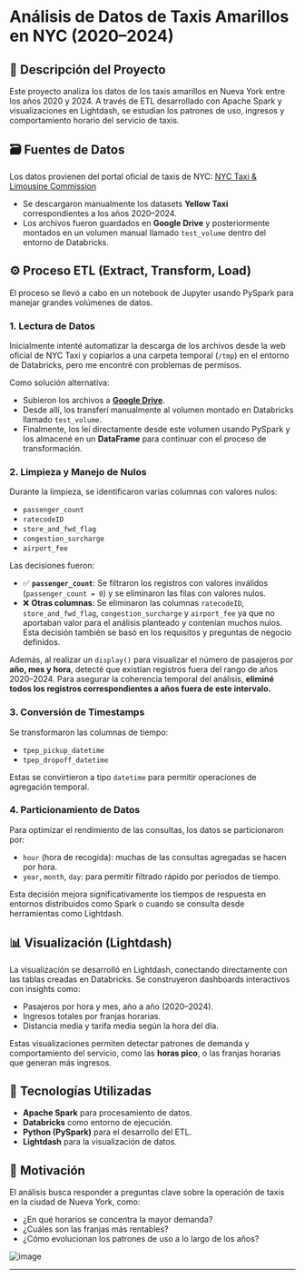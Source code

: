 # Análisis de Datos de Taxis Amarillos en NYC (2020–2024)

## 📌 Descripción del Proyecto

Este proyecto analiza los datos de los taxis amarillos en Nueva York entre los años 2020 y 2024. A través de ETL desarrollado con Apache Spark y visualizaciones en Lightdash, se estudian los patrones de uso, ingresos y comportamiento horario del servicio de taxis.

## 🗃️ Fuentes de Datos

Los datos provienen del portal oficial de taxis de NYC: [NYC Taxi & Limousine Commission](https://www.nyc.gov/site/tlc/about/tlc-trip-record-data.page)

- Se descargaron manualmente los datasets **Yellow Taxi** correspondientes a los años 2020–2024.
- Los archivos fueron guardados en **Google Drive** y posteriormente montados en un volumen manual llamado `test_volume` dentro del entorno de Databricks.

## ⚙️ Proceso ETL (Extract, Transform, Load)

El proceso se llevó a cabo en un notebook de Jupyter usando PySpark para manejar grandes volúmenes de datos.

### 1. Lectura de Datos

Inicialmente intenté automatizar la descarga de los archivos desde la web oficial de NYC Taxi y copiarlos a una carpeta temporal (`/tmp`) en el entorno de Databricks, pero me encontré con problemas de permisos.

Como solución alternativa:

- Subieron los archivos a [**Google Drive**](https://drive.google.com/file/d/1KH8jxRvZ9Z5AesszU1ZA0HHiA7RsxaWR/view).
- Desde allí, los transferí manualmente al volumen montado en Databricks llamado `test_volume`.
- Finalmente, los leí directamente desde este volumen usando PySpark y los almacené en un **DataFrame** para continuar con el proceso de transformación.
### 2. Limpieza y Manejo de Nulos

Durante la limpieza, se identificaron varias columnas con valores nulos:

- `passenger_count`
- `ratecodeID`
- `store_and_fwd_flag`
- `congestion_surcharge`
- `airport_fee`

Las decisiones fueron:

- ✅ **`passenger_count`**: Se filtraron los registros con valores inválidos (`passenger_count = 0`) y se eliminaron las filas con valores nulos.
- ❌ **Otras columnas**: Se eliminaron las columnas `ratecodeID`, `store_and_fwd_flag`, `congestion_surcharge` y `airport_fee` ya que no aportaban valor para el análisis planteado y contenían muchos nulos. Esta decisión también se basó en los requisitos y preguntas de negocio definidos.

Además, al realizar un `display()` para visualizar el número de pasajeros por **año, mes y hora**, detecté que existían registros fuera del rango de años 2020–2024. Para asegurar la coherencia temporal del análisis, **eliminé todos los registros correspondientes a años fuera de este intervalo.**

### 3. Conversión de Timestamps

Se transformaron las columnas de tiempo:

- `tpep_pickup_datetime`
- `tpep_dropoff_datetime`

Estas se convirtieron a tipo `datetime` para permitir operaciones de agregación temporal.

### 4. Particionamiento de Datos

Para optimizar el rendimiento de las consultas, los datos se particionaron por:

- `hour` (hora de recogida): muchas de las consultas agregadas se hacen por hora.
- `year`, `month`, `day`: para permitir filtrado rápido por periodos de tiempo.

Esta decisión mejora significativamente los tiempos de respuesta en entornos distribuidos como Spark o cuando se consulta desde herramientas como Lightdash.

## 📊 Visualización (Lightdash)

La visualización se desarrolló en Lightdash, conectando directamente con las tablas creadas en Databricks. Se construyeron dashboards interactivos con insights como:

- Pasajeros por hora y mes, año a año (2020–2024).
- Ingresos totales por franjas horarias.
- Distancia media y tarifa media según la hora del día.

Estas visualizaciones permiten detectar patrones de demanda y comportamiento del servicio, como las **horas pico**, o las franjas horarias que generan más ingresos.

## 🧰 Tecnologías Utilizadas

- **Apache Spark** para procesamiento de datos.
- **Databricks** como entorno de ejecución.
- **Python (PySpark)** para el desarrollo del ETL.
- **Lightdash** para la visualización de datos.

## 🎯 Motivación

El análisis busca responder a preguntas clave sobre la operación de taxis en la ciudad de Nueva York, como:

- ¿En qué horarios se concentra la mayor demanda?
- ¿Cuáles son las franjas más rentables?
- ¿Cómo evolucionan los patrones de uso a lo largo de los años?

![image](https://github.com/user-attachments/assets/3355c4bc-b035-4696-93ec-b6169700a1b6)

---


